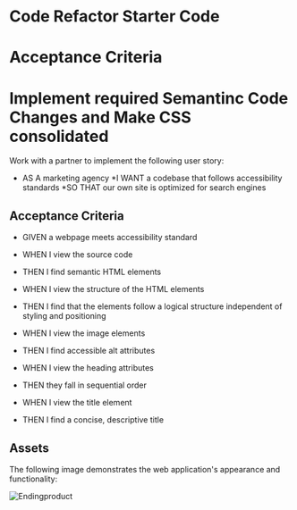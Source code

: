 # Code Refactor Starter Code

# Acceptance Criteria



# Implement required Semantinc Code Changes and Make CSS consolidated

Work with a partner to implement the following user story:

* AS A marketing agency
    *I WANT a codebase that follows accessibility standards
    *SO THAT our own site is optimized for search engines

## Acceptance Criteria
* GIVEN a webpage meets accessibility standard

* WHEN I view the source code

* THEN I find semantic HTML elements

* WHEN I view the structure of the HTML elements

* THEN I find that the elements follow a logical structure independent of styling and positioning

* WHEN I view the image elements

* THEN I find accessible alt attributes

* WHEN I view the heading attributes

* THEN they fall in sequential order

* WHEN I view the title element

* THEN I find a concise, descriptive title

 

## Assets

The following image demonstrates the web application's appearance and functionality:



![Endingproduct](./develop/assets/images/Challenge1Mockup.PNG)